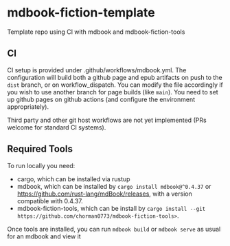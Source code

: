 # mdbook-fiction-template
Template repo using CI with mdbook and mdbook-fiction-tools

## CI

CI setup is provided under .github/workflows/mdbook.yml. The configuration will build both a github page and epub artifacts on push to the `dist` branch, or on workflow_dispatch. You can modify the file accordingly if you wish to use another branch for page builds (like `main`). 
You need to set up github pages on github actions (and configure the environment appropriately).

Third party and other git host workflows are not yet implemented (PRs welcome for standard CI systems).

## Required Tools

To run locally you need:
* cargo, which can be installed via rustup
* mdbook, which can be installed by `cargo install mdbook@^0.4.37` or <https://github.com/rust-lang/mdBook/releases>, with a version compatible with 0.4.37.
* mdbook-fiction-tools, which can be install by `cargo install --git https://github.com/chorman0773/mdbook-fiction-tools>`. 

Once tools are installed, you can run `mdbook build` or `mdbook serve` as usual for an mdbook and view it 
